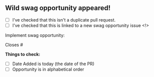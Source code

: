 ## Wild swag opportunity appeared!

- [ ] I've checked that this isn't a duplicate pull request.
- [ ] I've checked that this is linked to a new swag opportunity issue <!>

Implement swag opportunity: <swag-name>

Closes #<swag-issue-number>

**Things to check:**

- [ ] Date Added is today (the date of the PR)
- [ ] Opportunity is in alphabetical order

<!-- Thank you for contributing! -->
